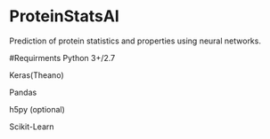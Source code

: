 # ProteinStatsAI
Prediction of protein statistics and properties using neural networks.


#Requirments
Python 3+/2.7

Keras(Theano)

Pandas

h5py (optional)

Scikit-Learn


